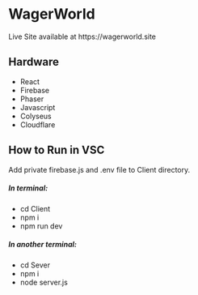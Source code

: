 <h1>WagerWorld</h1>
<p>Live Site available at https://wagerworld.site</p>

<h2>Hardware</h2>
<ul>
  <li>React</li>
  <li>Firebase</li>
  <li>Phaser</li>
  <li>Javascript</li>
  <li>Colyseus</li>
  <li>Cloudflare</li>
</ul>

<h2>How to Run in VSC</h2>
<p>Add private firebase.js and .env file to Client directory.</p>
<h5>In terminal:</h5>
<ul>
  <li>cd Client</li>
  <li>npm i</li>
  <li>npm run dev</li>
</ul>
<h5>In another terminal:</h5>
<ul>
  <li>cd Sever</li>
  <li>npm i</li>
  <li>node server.js</li>
</ul>

